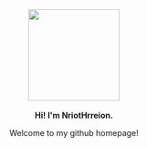 <div align="center">
  <img src="https://tool.misakal.xyz/headicon.png" width="160" height="160">
  <br>
  <br>
  <b>Hi! I'm NriotHrreion.</b>
  <p>Welcome to my github homepage!</p>
</div>
